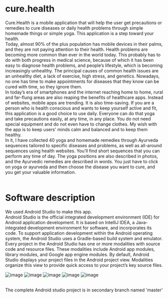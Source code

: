 # cure.health

Cure.Health is a mobile application that will help the user get precautions or remedies to cure diseases or daily health problems through simple homemade things or simple yoga. This application is a step toward your health.
<br>
Today, almost 90% of the plus population has mobile devices in their palms, and they are not paying attention to their health. Health problems are becoming more common than ever in the world today. This probably has to do with both progress in medical science, because of which it has been easy to diagnose health problems, and people’s lifestyle, which is becoming increasingly unhealthy. The principal causes of common health issues are an unhealthy diet, a lack of exercise, high stress, and genetics. Nowadays, no one has time to make appointments for diseases that they know can be cured with time, so they ignore them. <br>
In today’s era of smartphones and the internet reaching home to home, rural and far-flung areas are also reaping the benefits of healthcare apps. Instead of websites, mobile apps are trending. It is also time-saving. If you are a person who is health conscious and wants to keep yourself active and fit, this application is a good choice to use daily. Everyone can do that yoga and take precautions easily, at any time, in any place. You do not need special equipment and do not even have to change clothes. My wish with the app is to keep users' minds calm and balanced and to keep them healthy.<br>
In it, I have collected 40 yoga and homemade remedies through Ayurveda sequences tailored to specific diseases and problems, as well as all-around sequences using health websites.
You’ll find short sequences that you can perform any time of day. The yoga positions are also described in photos, and the Ayurvedic remedies are described in words. You just have to click on yoga or ayurveda and then choose the disease you want to cure, and you get your valuable information.<br><br>
# Software description<br>
We used Android Studio to make this app.  
Android Studio is the official integrated development environment (IDE) for Android application development. It is based on IntelliJ IDEA, a Java-integrated development environment for software, and incorporates its code.
To support application development within the Android operating system, the Android Studio uses a Gradle-based build system and emulator.
Every project in the Android Studio has one or more modalities with source code and resource files. These modalities include Android app modules, library modules, and Google app engine modules.
By default, Android Studio displays your project files in the Android project view. Modalities organize this view to provide quick access to your project’s key source files.
    
	 

![image](https://github.com/keshavbhardwaj03/cure.Health/assets/75106888/b3ed08d5-4735-4866-afb7-60bbb511218a)
![image](https://github.com/keshavbhardwaj03/cure.Health/assets/75106888/174ef063-6aa5-4757-85b1-78bb38b777b7)
![image](https://github.com/keshavbhardwaj03/cure.Health/assets/75106888/0cb50acc-3ce3-47e2-914a-7ed76c17bb64)
![image](https://github.com/keshavbhardwaj03/cure.Health/assets/75106888/58b72caa-c41e-4150-98a7-0cd6e67c8836)
![image](https://github.com/keshavbhardwaj03/cure.Health/assets/75106888/5588cef1-f07e-4a65-b507-50e5c2b2541b)

  


<br>
The complete Android studio project is in secondary branch named 'master'





 



